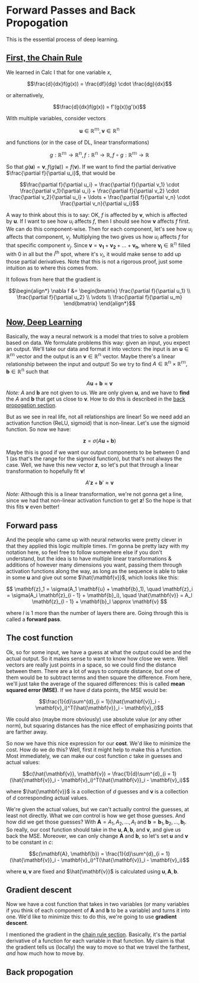 # Forward Passes and Back Propogation
This is the essential process of deep learning.
## [First, the Chain Rule](https://machinelearningmastery.com/the-chain-rule-of-calculus-for-univariate-and-multivariate-functions/)
We learned in Calc I that for one variable $x$, 

$$\frac{d}{dx}f(g(x)) = \frac{df}{dg} \cdot \frac{dg}{dx}$$

or alternatively, 

$$\frac{d}{dx}f(g(x)) = f'(g(x))g'(x)$$

With multiple variables, consider vectors 

$$\mathbf{u} \in \mathbb{R^m}, \mathbf{v} \in \mathbb{R^n}$$ 

and functions (or in the case of DL, linear transformations) 

$$g: \mathbb{R^m} \rightarrow \mathbb{R^n}, f: \mathbb{R^n} \rightarrow \mathbb{R}, f \circ g: \mathbb{R^m} \rightarrow \mathbb{R}$$

So that $g(\mathbf{u}) = \mathbf{v}, f(g(\mathbf{u})) = f(\mathbf{v})$. If we want to find the partial derivative $\frac{\partial f}{\partial u_i}$, that would be

$$\frac{\partial f}{\partial u_i} = \frac{\partial f}{\partial v_1} \cdot \frac{\partial v_1}{\partial u_i} + \frac{\partial f}{\partial v_2} \cdot \frac{\partial v_2}{\partial u_i} + \ldots + \frac{\partial f}{\partial v_n} \cdot \frac{\partial v_n}{\partial u_i}$$

A way to think about this is to say: OK, $f$ is affected by $\mathbf{v}$, which is affected by $\mathbf{u}$. If I want to see how $u_i$ affects $f$, then I should see how $\mathbf{v}$ affects $f$ first. We can do this component-wise. Then for each component, let's see how $u_i$ affects that component, $v_j$. Multiplying the two gives us how $u_i$ affects $f$ for that specific component $v_j$. Since $\mathbf{v} = \mathbf{v_1} + \mathbf{v_2} + \ldots + \mathbf{v_n}$, where $\mathbf{v_i} \in \mathbb{R^n}$ filled with $0$ in all but the $i^\text{th}$ spot, where it's $v_i$, it would make sense to add up those partial derivatives. Note that this is not a rigorous proof, just some intuition as to where this comes from.

It follows from here that the gradient is

$$\begin{align*}
\nabla f &= \begin{bmatrix}
    \frac{\partial f}{\partial u_1} \\
    \frac{\partial f}{\partial u_2} \\
    \vdots \\
    \frac{\partial f}{\partial u_m}
\end{bmatrix}
\end{align*}$$

## [Now, Deep Learning](https://towardsdatascience.com/neural-networks-backpropagation-by-dr-lihi-gur-arie-27be67d8fdce/?source=friends_link&sk=3c5ba280bdb2f55d1c464967192d0fb4)
Basically, the way a neural network is a model that tries to solve a problem based on data. We formulate problems this way: given an input, you expect an output. We'll take our data and format it into vectors: the input is an $\mathbf{u} \in \mathbb{R^m}$ vector and the output is an $\mathbf{v} \in \mathbb{R^n}$ vector. Maybe there's a linear relationship between the input and output! So we try to find $A \in \mathbb{R^n} \times \mathbb{R^m}, \mathbf{b} \in \mathbb{R^n}$ such that

$$A \mathbf{u} + \mathbf{b} \approx \mathbf{v}$$
*Note:* $A$ and $\mathbf{b}$ are not given to us. We are only given $\mathbf{u}$, and we have to **find** the $A$ and $\mathbf{b}$ that get us close to $\mathbf{v}$. How to do this is described in the [back propogation section](#back-propogation).

But as we see in real life, not all relationships are linear! So we need add an activation function (ReLU, sigmoid) that is non-linear. Let's use the sigmoid function. So now we have:

$$\mathbf{z} = \sigma(A \mathbf{u} + \mathbf{b})$$

Maybe this is good if we want our output components to be between 0 and 1 (as that's the range for the sigmoid function), but that's not always the case. Well, we have this new vector $\mathbf{z}$, so let's put that through a linear transformation to hopefully fit $\mathbf{v}$!

$$A' \mathbf{z} + \mathbf{b}' \approx \mathbf{v}$$

*Note:* Although this is a linear transformation, we're not gonna get a line, since we had that non-linear activation function to get $\mathbf{z}$! So the hope is that this fits $\mathbf{v}$ even better!

## Forward pass
And the people who came up with neural networks were pretty clever in that they applied this logic multiple times. I'm gonna be pretty lazy with my notation here, so feel free to follow somewhere else if you don't understand, but the idea is to have multiple linear transformations & additions of however many dimensions you want, passing them through activation functions along the way, as long as the sequence is able to take in some $\mathbf{u}$ and give out some $\hat{\mathbf{v}}$, which looks like this:

$$
\mathbf{z}_1 = \sigma(A_1 \mathbf{u} + \mathbf{b}_1), \quad
\mathbf{z}_i = \sigma(A_i \mathbf{z}_{i - 1} + \mathbf{b}_i), \quad
\hat{\mathbf{v}} = A_l \mathbf{z}_{l - 1} + \mathbf{b}_l \approx \mathbf{v}
$$

where $l$ is 1 more than the number of layers there are. Going through this is called a **forward pass**.

## The cost function
Ok, so for some input, we have a guess at what the output could be and the actual output. So it makes sense to want to know how close we were. Well vectors are really just points in a space, so we could find the distance between them. There are a lot of ways to compute distance, but one of them would be to subtract terms and then square the difference. From here, we'll just take the average of the squared differences: this is called **mean squared error (MSE)**. If we have $d$ data points, the MSE would be:

$$\frac{1}{d}\sum^{d}_{i = 1}(\hat{\mathbf{v}}_i - \mathbf{v}_i)^T(\hat{\mathbf{v}}_i - \mathbf{v}_i)$$

We could also (maybe more obviously) use absolute value (or any other norm), but squaring distances has the nice effect of emphasizing points that are farther away. 

So now we have this nice expression for our **cost**. We'd like to minimize the cost. How do we do this? Well, first it might help to make this a function. Most immediately, we can make our cost function $c$ take in guesses and actual values:

$$c(\hat{\mathbf{v}}, \mathbf{v}) = \frac{1}{d}\sum^{d}_{i = 1}(\hat{\mathbf{v}}_i - \mathbf{v}_i)^T(\hat{\mathbf{v}}_i - \mathbf{v}_i)$$

where $\hat{\mathbf{v}}$ is a collection of $d$ guesses and $\mathbf{v}$ is a collection of $d$ corresponding actual values.

We're given the actual values, but we can't actually control the guesses, at least not directly. What we *can* control is how we get those guesses. And how did we get those guesses? With $\mathbf{A} = A_1, A_2, \ldots, A_l$ and $\mathbf{b} = \mathbf{b}_1, \mathbf{b}_2, \ldots, \mathbf{b}_l$. So really, our cost function should take in the $\mathbf{u}, \mathbf{A}, \mathbf{b},$ and $\mathbf{v}$, and give us back the MSE. Moreover, we can only change $\mathbf{A}$ and $\mathbf{b}$, so let's set $\mathbf{u}$ and $\mathbf{v}$ to be constant in $c$:

$$c(\mathbf{A}, \mathbf{b}) = \frac{1}{d}\sum^{d}_{i = 1}(\hat{\mathbf{v}}_i - \mathbf{v}_i)^T(\hat{\mathbf{v}}_i - \mathbf{v}_i)$$

where $\mathbf{u}, \mathbf{v}$ are fixed and $\hat{\mathbf{v}}$ is calculated using $\mathbf{u}, \mathbf{A}, \mathbf{b}$.

## Gradient descent
Now we have a cost function that takes in two variables (or many variables if you think of each component of $\mathbf{A}$ and $\mathbf{b}$ to be a variable) and turns it into one. We'd like to minimize this: to do this, we're going to use **gradient descent**.

I mentioned the gradient in the [chain rule section](#first-the-chain-rule). Basically, it's the partial derivative of a function for each variable in that function. My claim is that the gradient tells us (locally) the way to move so that we travel the farthest, *and* how much how to move by.

## Back propogation